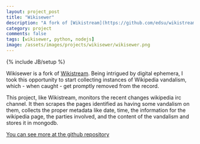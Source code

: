 ```yaml
---
layout: project_post
title: "Wikisewer"
description: "A fork of [Wikistream](https://github.com/edsu/wikistream) with a focus on capturing the vandalism that occurrs on Wikipedia. Uses [Flask](http://flask.pocoo.org/) and [MongoDB](http://www.mongodb.org/)"
category: project 
comments: false
tags: [wikisewer, python, nodejs]
image: /assets/images/projects/wikisewer/wikisewer.png
---
```

{% include JB/setup %}

<p>Wikisewer is a fork of <a href="https://github.com/edsu/wikistream">Wikistream</a>. Being intrigued by digital ephemera, I took this opportunity to start collecting instances of Wikipedia vandalism, which - when caught - get promptly removed from the record.</p>

<p>This project, like Wikistream, monitors the recent changes wikipedia irc channel. It then scrapes the pages identified as having some vandalism on them, collects the proper metadata like date, time, the information for the wikipedia page, the parties involved, and the content of the vandalism and stores it in mongodb.</p>

<a class="source" href="https://github.com/droquo/wikisewer">You can see more at the github repository</a>